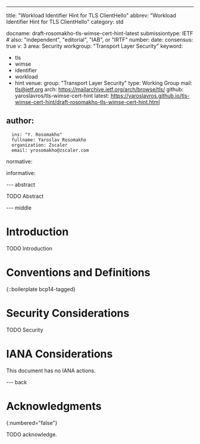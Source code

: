 ---
title: "Workload Identifier Hint for TLS ClientHello"
abbrev: "Workload Identifier Hint for TLS ClientHello"
category: std

docname: draft-rosomakho-tls-wimse-cert-hint-latest
submissiontype: IETF  # also: "independent", "editorial", "IAB", or "IRTF"
number:
date:
consensus: true
v: 3
area: Security
workgroup: "Transport Layer Security"
keyword:
 - tls
 - wimse
 - identifier
 - workload
 - hint
venue:
  group: "Transport Layer Security"
  type: Working Group
  mail: tls@ietf.org
  arch: https://mailarchive.ietf.org/arch/browse/tls/
  github: yaroslavros/tls-wimse-cert-hint
  latest: https://yaroslavros.github.io/tls-wimse-cert-hint/draft-rosomakho-tls-wimse-cert-hint.html

author:
 -
      ins: "Y. Rosomakho"
      fullname: Yaroslav Rosomakho
      organization: Zscaler
      email: yrosomakho@zscaler.com

normative:

informative:


--- abstract

TODO Abstract


--- middle

# Introduction

TODO Introduction


# Conventions and Definitions

{::boilerplate bcp14-tagged}


# Security Considerations

TODO Security


# IANA Considerations

This document has no IANA actions.


--- back

# Acknowledgments
{:numbered="false"}

TODO acknowledge.
